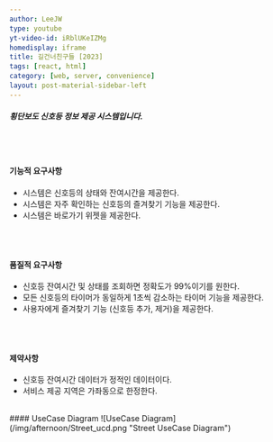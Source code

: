 ```yaml
---
author: LeeJW
type: youtube
yt-video-id: iRblUKeIZMg
homedisplay: iframe
title: 길건너친구들 [2023]
tags: [react, html]
category: [web, server, convenience]
layout: post-material-sidebar-left
---
```

##### 횡단보도 신호등 정보 제공 시스템입니다.
<br><br>
#### 기능적 요구사항
* 시스템은 신호등의 상태와 잔여시간을 제공한다.
* 시스템은 자주 확인하는 신호등의 즐겨찾기 기능을 제공한다.
* 시스템은 바로가기 위젯을 제공한다.

<br><br>
#### 품질적 요구사항
* 신호등 잔여시간 및 상태를 조회하면 정확도가 99%이기를 원한다.
* 모든 신호등의 타이머가 동일하게 1초씩 감소하는 타이머 기능을 제공한다.
* 사용자에게 즐겨찾기 기능 (신호등 추가, 제거)을 제공한다.

<br><br>
#### 제약사항
* 신호등 잔여시간 데이터가 정적인 데이터이다.
* 서비스 제공 지역은 가좌동으로 한정한다.

<br>
#### UseCase Diagram
![UseCase Diagram](/img/afternoon/Street_ucd.png "Street UseCase Diagram")
 